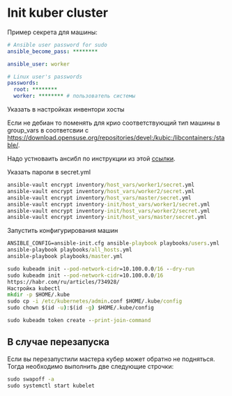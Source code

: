 # Init kuber cluster

Пример секрета для машины:

```yaml
# Ansible user password for sudo
ansible_become_pass: ********

ansible_user: worker

# Linux user's passwords
passwords:
  root: ********
  worker: ******** # пользователь системы

```

Указать в настройках инвентори хосты

Если не дебиан то поменять для крио соответствующий тип машины в group_vars в соответсвии с https://download.opensuse.org/repositories/devel:/kubic:/libcontainers:/stable/.

Надо устноваить ансибл по инструкции из этой [ссылки](https://docs.ansible.com/ansible/latest/installation_guide/intro_installation.html).

Указать пароли в secret.yml

```cmd
ansible-vault encrypt inventory/host_vars/worker1/secret.yml
ansible-vault encrypt inventory/host_vars/worker2/secret.yml
ansible-vault encrypt inventory/host_vars/master/secret.yml
ansible-vault encrypt inventory-init/host_vars/worker1/secret.yml
ansible-vault encrypt inventory-init/host_vars/worker2/secret.yml
ansible-vault encrypt inventory-init/host_vars/master/secret.yml
```

Запустить конфигурирования машин

```cmd
ANSIBLE_CONFIG=ansible-init.cfg ansible-playbook playbooks/users.yml
ansible-playbook playbooks/all_hosts.yml
ansible-playbook playbooks/master.yml
```

```cmd
sudo kubeadm init --pod-network-cidr=10.100.0.0/16 --dry-run
sudo kubeadm init --pod-network-cidr=10.100.0.0/16
https://habr.com/ru/articles/734928/
Настройка kubectl
mkdir -p $HOME/.kube
sudo cp -i /etc/kubernetes/admin.conf $HOME/.kube/config
sudo chown $(id -u):$(id -g) $HOME/.kube/config

sudo kubeadm token create --print-join-command
```

## В случае перезапуска

Если вы перезапустили мастера кубер может обратно не подняться. Тогда необходимо выполнить две следующие строчки:
```cmd
sudo swapoff -a
sudo systemctl start kubelet
```
